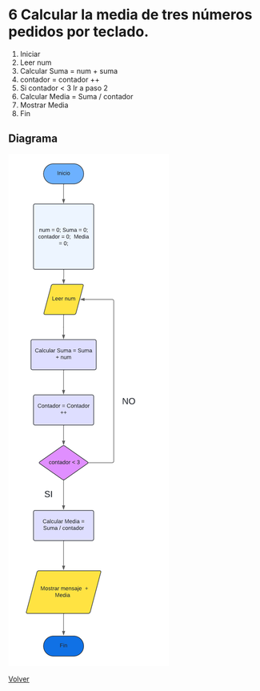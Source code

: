 # 6 Calcular la media de tres números pedidos por teclado.

1. Iniciar
2. Leer num
3. Calcular Suma = num + suma
4. contador = contador ++
5. Si contador < 3
     Ir a paso 2
6. Calcular Media = Suma / contador
7. Mostrar Media
8. Fin

## Diagrama
<img src=img/Act6.png>

<a href=README.md > Volver </a>
